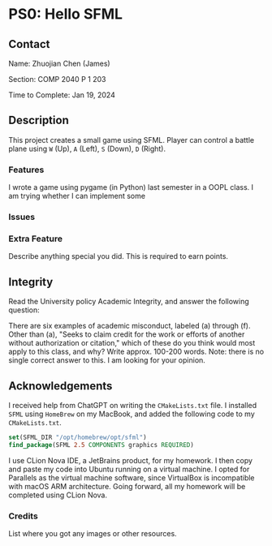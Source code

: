 # PS0: Hello SFML

## Contact

Name: Zhuojian Chen (James)

Section: COMP 2040 P 1 203

Time to Complete: Jan 19, 2024

## Description

This project creates a small game using SFML. Player can control a battle plane using `W` (Up), `A` (Left), `S` (Down), `D` (Right).

### Features

I wrote a game using pygame (in Python) last semester in a OOPL class. I am trying whether I can implement some 

### Issues

### Extra Feature

Describe anything special you did. This is required to earn points.

## Integrity

Read the University policy Academic Integrity, and answer the following question:

There are six examples of academic misconduct, labeled (a) through (f). Other than (a), "Seeks to claim credit for the work or efforts of another without authorization or citation," which of these do you think would most apply to this class, and why? Write approx. 100-200 words. Note: there is no single correct answer to this. I am looking for your opinion.

## Acknowledgements

I received help from ChatGPT on writing the `CMakeLists.txt` file. I installed `SFML` using `HomeBrew` on my MacBook, and added the following code to my `CMakeLists.txt`.

```cmake
set(SFML_DIR "/opt/homebrew/opt/sfml")
find_package(SFML 2.5 COMPONENTS graphics REQUIRED)
```

I use CLion Nova IDE, a JetBrains product, for my homework. I then copy and paste my code into Ubuntu running on a virtual machine. I opted for Parallels as the virtual machine software, since VirtualBox is incompatible with macOS ARM architecture. Going forward, all my homework will be completed using CLion Nova.

### Credits

List where you got any images or other resources.
